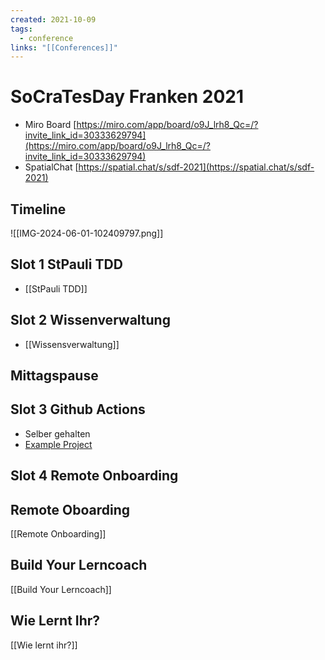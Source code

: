 ```yaml
---
created: 2021-10-09
tags:
  - conference
links: "[[Conferences]]"
---
```

# SoCraTesDay Franken 2021

- Miro Board [https://miro.com/app/board/o9J_lrh8_Qc=/?invite_link_id=30333629794](https://miro.com/app/board/o9J_lrh8_Qc=/?invite_link_id=30333629794)
- SpatialChat [https://spatial.chat/s/sdf-2021](https://spatial.chat/s/sdf-2021)

## Timeline

![[IMG-2024-06-01-102409797.png]]

## Slot 1 StPauli TDD

- [[StPauli TDD]]

## Slot 2 Wissenverwaltung

- [[Wissensverwaltung]]

## Mittagspause

## Slot 3 Github Actions

- Selber gehalten
- [Example Project](https://github.com/Laguna1989/CodeNummy_GithubActions)

## Slot 4 Remote Onboarding

## Remote Oboarding
[[Remote Onboarding]]
## Build Your Lerncoach
[[Build Your Lerncoach]]
## Wie Lernt Ihr?
[[Wie lernt ihr?]]